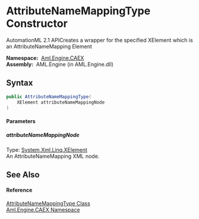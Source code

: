 AttributeNameMappingType Constructor
====================================
AutomationML 2.1 APICreates a wrapper for the specified XElement which is an AttributeNameMapping Element

  **Namespace:**  [Aml.Engine.CAEX][1]  
  **Assembly:**  AML.Engine (in AML.Engine.dll)

Syntax
------

```csharp
public AttributeNameMappingType(
	XElement attributeNameMappingNode
)
```

#### Parameters

##### *attributeNameMappingNode*
Type: [System.Xml.Linq.XElement][2]  
An AttributeNameMapping XML node.


See Also
--------

#### Reference
[AttributeNameMappingType Class][3]  
[Aml.Engine.CAEX Namespace][1]  

[1]: ../README.md
[2]: https://docs.microsoft.com/dotnet/api/system.xml.linq.xelement
[3]: README.md
[4]: https://www.automationml.org
[5]: ../../icons/logoShade.png